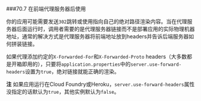###70.7 在前端代理服务器后使用

你的应用可能需要发送`302`跳转或使用指向自己的绝对路径渲染内容。当在代理服务器后面运行时，调用者需要的是代理服务器链接而不是部署应用的实际物理机器地址，通常的解决方式是代理服务器将前端地址放到headers并告诉后端服务器如何拼装链接。

如果代理添加约定的`X-Forwarded-For`和`X-Forwarded-Proto` headers（大多数都是开箱即用的），只要将`application.properties`中的`server.use-forward-headers`设置为`true`，绝对链接就能正确的渲染。

**注** 如果应用运行在Cloud Foundry或Heroku，`server.use-forward-headers`属性没指定的话默认为`true`，其他实例默认为`false`。
